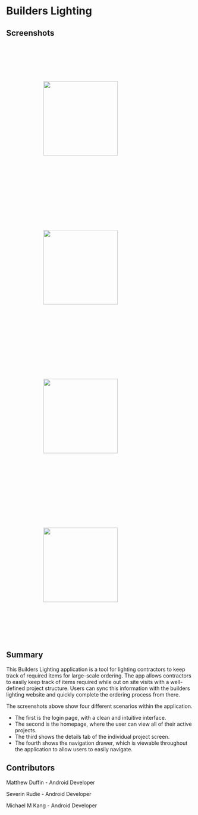 # Builders Lighting

## Screenshots

<p align="left">
<img style="padding: 100px" src="Screenshots/login.png" width="200">
<img style="padding: 100px" src="Screenshots/matt/home_page.png" width="200">
<img style="padding: 100px" src="Screenshots/matt/details_tab.png" width="200">
<img style="padding: 100px" src="Screenshots/matt/nav_drawer.png" width="200">
</p>

## Summary

This Builders Lighting application is a tool for lighting contractors to keep track of required items for large-scale ordering. The app allows contractors to easily keep track of items required while out on site visits with a well-defined project structure. Users can sync this information with the builders lighting website and quickly complete the ordering process from there.

The screenshots above show four different scenarios within the application.
 - The first is the login page, with a clean and intuitive interface.
 - The second is the homepage, where the user can view all of their active projects.
 - The third shows the details tab of the individual project screen.
 - The fourth shows the navigation drawer, which is viewable throughout the application to allow users to easily navigate.

## Contributors

Matthew Duffin - Android Developer

Severin Rudie - Android Developer

Michael M Kang - Android Developer
